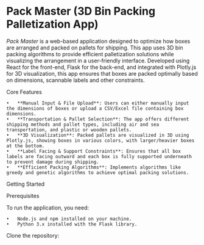 # Pack Master (3D Bin Packing Palletization App)
*Pack Master* is a web-based application designed to optimize how boxes are arranged and packed on pallets for shipping. This app uses 3D bin packing algorithms to provide efficient palletization solutions while visualizing the arrangement in a user-friendly interface. Developed using React for the front-end, Flask for the back-end, and integrated with Plotly.js for 3D visualization, this app ensures that boxes are packed optimally based on dimensions, scannable labels and other constraints.

Core Features

	•	**Manual Input & File Upload**: Users can either manually input the dimensions of boxes or upload a CSV/Excel file containing box dimensions.
	•	**Transportation & Pallet Selection**: The app offers different shipping methods and pallet types, including air and sea transportation, and plastic or wooden pallets.
	•	**3D Visualization**: Packed pallets are visualized in 3D using Plotly.js, showing boxes in various colors, with larger/heavier boxes at the bottom.
	•	**Label Facing & Support Constraints**: Ensures that all box labels are facing outward and each box is fully supported underneath to prevent damage during shipping.
	•	**Efficient Packing Algorithms**: Implements algorithms like greedy and genetic algorithms to achieve optimal packing solutions.

Getting Started

Prerequisites

To run the application, you need:

	•	Node.js and npm installed on your machine.
	•	Python 3.x installed with the Flask library.

Clone the repository:
